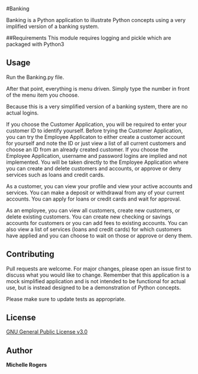 #Banking

Banking is a Python application to illustrate Python concepts using a very implified version of a banking system.

##Requirements
This module requires logging and pickle which are packaged with Python3

## Usage
Run the Banking.py file.

After that point, everything is menu driven.  Simply type the number in front of the menu item you choose.

Because this is a very simplified version of a banking system, there are no actual logins.

If you choose the Customer Application, you will be required to enter your customer ID to identify yourself.  Before trying the Customer Application, you can try the Employee Applicaton to either create a customer account for yourself and note the ID or just view a list of all current customers and choose an ID from an already created customer.
If you choose the Employee Application, username and password logins are implied and not implemented.  You will be taken directly to the Employee Application where you can create and delete customers and accounts, or approve or deny services such as loans and credit cards.

As a customer, you can view your profile and view your active accounts and services.  You can make a deposit or withdrawal from any of your current accounts.  You can apply for loans or credit cards and wait for approval.

As an employee, you can view all customers, create new customers, or delete existing customers.  You can create new checking or savings accounts for customers or you can add fees to existing accounts.  You can also view a list of services (loans and credit cards) for which customers have applied and you can choose to wait on those or approve or deny them.

## Contributing
Pull requests are welcome. For major changes, please open an issue first to discuss what you would like to change.  Remember that this application is a mock simplified application and is not intended to be functional for actual use, but is instead designed to be a demonstration of Python concepts.

Please make sure to update tests as appropriate.

## License
[GNU General Public License v3.0](https://choosealicense.com/licenses/gpl-3.0/)

## Author
**Michelle Rogers**